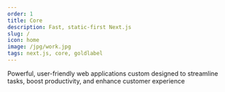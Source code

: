 ```yaml
---
order: 1
title: Core
description: Fast, static-first Next.js
slug: /
icon: home
image: /jpg/work.jpg
tags: next.js, core, goldlabel
---
```


Powerful, user-friendly web applications custom designed to streamline tasks, boost productivity, and enhance customer experience